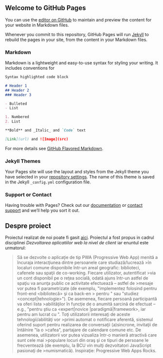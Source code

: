 ## Welcome to GitHub Pages

You can use the [editor on GitHub](https://github.com/NicoletaIoana/CLIWTeamWebsite/edit/master/README.md) to maintain and preview the content for your website in Markdown files.

Whenever you commit to this repository, GitHub Pages will run [Jekyll](https://jekyllrb.com/) to rebuild the pages in your site, from the content in your Markdown files.

### Markdown

Markdown is a lightweight and easy-to-use syntax for styling your writing. It includes conventions for

```markdown
Syntax highlighted code block

# Header 1
## Header 2
### Header 3

- Bulleted
- List

1. Numbered
2. List

**Bold** and _Italic_ and `Code` text

[Link](url) and ![Image](src)
```

For more details see [GitHub Flavored Markdown](https://guides.github.com/features/mastering-markdown/).

### Jekyll Themes

Your Pages site will use the layout and styles from the Jekyll theme you have selected in your [repository settings](https://github.com/NicoletaIoana/CLIWTeamWebsite/settings). The name of this theme is saved in the Jekyll `_config.yml` configuration file.

### Support or Contact

Having trouble with Pages? Check out our [documentation](https://help.github.com/categories/github-pages-basics/) or [contact support](https://github.com/contact) and we’ll help you sort it out.

## Despre proiect
Proiectul realizat de noi poate fi gasit [aici](https://github.com/deliadominte/CLIW_Project). Proiectul a fost propus in cadrul disciplinei *Dezvoltarea aplicatiilor web la nivel de client* iar enuntul este urmatorul:
> Să se dezvolte o aplicaţie de tip PWA (Progressive Web App) menită a încuraja interacţiunea dintre persoanele care studiază/lucrează >în localuri comune disponibile într-un areal geografic: biblioteci, cafenele sau spaţii de co-working. Fiecare utilizator, autentificat >via un cont disponibil pe o reţea socială, odată ajuns într-un astfel de spaţiu va anunţa public ce activitate efectuează – astfel de >mesaje vor putea fi parametrizate (de exemplu, "implementez <software> folosind pentru front-end <bibliotecă> şi ca back-en <platforma> > pentru <limbajul de programare>" sau "studiez <concept|tehnologie>"). De asemenea, fiecare persoană participantă va oferi lista >abilităţilor în funcţie de o anumită sarcină de efectuat – e.g., "pentru <programare> ştiu ca <expert|novice <limbaj >|paradigmă|framework>, iar pentru <design> am lucrat cu <software>". Toţi utilizatorii interesaţi de aceste tehnologii/abilităţi vor >primi automat o notificare aferentă, sistemul oferind suport pentru realizarea de conversaţii (a)sincrone, invitaţii de întâlnire "la o >cafea", partajare de calendare comune etc. De asemenea, utilizatorii vor putea vizualiza într-o manieră atractivă care sunt cele mai >populare locuri din oraş şi ce tipuri de persoane le frecventează (de exemplu, la BCU vin mulţi dezvoltatori JavaScript pasionaţi de >numismatică). Inspiraţie: Progressive Web Apps Rocks.
